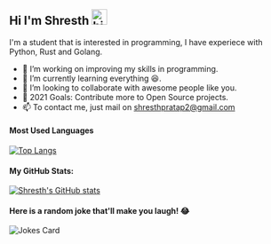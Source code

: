 ## Hi I'm Shresth <img src="https://user-images.githubusercontent.com/1303154/88677602-1635ba80-d120-11ea-84d8-d263ba5fc3c0.gif" width="28px" alt="hi">

I'm a student that is interested in programming, I have experiece with Python, Rust and Golang.

- 👀 I’m working on improving my skills in programming.
- 🌱 I’m currently learning everything 😆.
- 💞️ I’m looking to collaborate with awesome people like you.
- 🥅 2021 Goals: Contribute more to Open Source projects.
- 📫 To contact me, just mail on shresthpratap2@gmail.com

#### Most Used Languages

[![Top Langs](https://github-readme-stats.vercel.app/api/top-langs/?username=Shresth-sudo&layout=compact)](https://github.com/anuraghazra/github-readme-stats)


#### My GitHub Stats:
[![Shresth's GitHub stats](https://github-readme-stats.vercel.app/api/?username=Shresth-sudo&show_icons=true&theme=radical)](https://github.com/Shresth001github-readme-stats)

#### Here is a random joke that'll make you laugh! 😂
![Jokes Card](https://readme-jokes.vercel.app/api)
